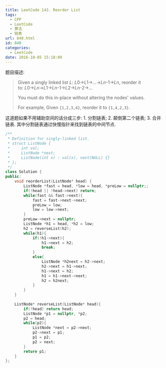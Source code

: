 ```yaml
---
title: LeetCode 143. Reorder List
tags:
  - CPP
  - LeetCode
  - 算法
  - 链表
url: 840.html
id: 840
categories:
  - LeetCode
date: 2016-10-05 15:18:09
---
```

题目描述:

> Given a singly linked list *L*: *L*0→*L*1→…→*Ln*-1→*L*n,
> reorder it to: *L*0→*Ln*→*L*1→*Ln*-1→*L*2→*Ln*-2→…
>
> You must do this in-place without altering the nodes' values.
>
> For example,
> Given `{1,2,3,4}`, reorder it to `{1,4,2,3}`.

这道题如果不用辅助空间的话分成三步: 1. 分割链表; 2. 颠倒第二个链表; 3. 合并链表. 其中分割链表通过快慢指针来找到链表的中间节点.

```cpp
/**
 * Definition for singly-linked list.
 * struct ListNode {
 *     int val;
 *     ListNode *next;
 *     ListNode(int x) : val(x), next(NULL) {}
 * };
 */
class Solution {
public:
    void reorderList(ListNode* head) {
        ListNode *fast = head, *low = head, *preLow = nullptr;;
        if(!head || !head->next) return;
        while(fast && fast->next){
            fast = fast->next->next;
            preLow = low;
            low = low->next;
        }
        preLow->next = nullptr;
        ListNode *h1 = head, *h2 = low;
        h2 = reverseList(h2);
        while(h1){
            if(!h1->next){
                h1->next = h2;
                break;
            }
            else{
                ListNode *h2next = h2->next;
                h2->next = h1->next;
                h1->next = h2;
                h1 = h1->next->next;
                h2 = h2next;
            }
        }
    }
    
    ListNode* reverseList(ListNode* head){
        if(!head) return head;
        ListNode *p1 = nullptr, *p2;
        p2 = head;
        while(p2){
            ListNode *next = p2->next;
            p2->next = p1;
            p1 = p2;
            p2 = next;
        }
        return p1;
    }
};
```

